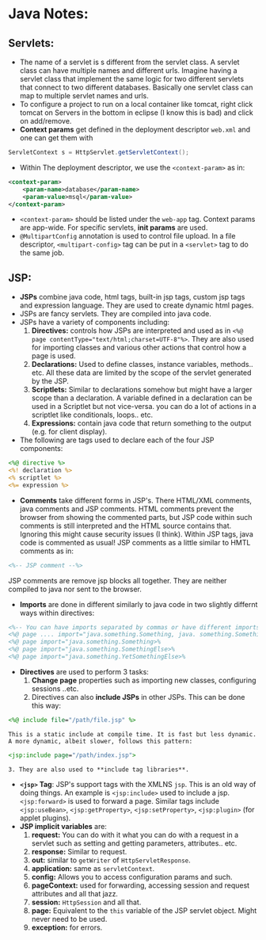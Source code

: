 # Java Notes:
## Servlets:
- The name of a servlet is s different from the servlet class. A servlet class can have multiple names and different urls. Imagine having a servlet class that implement the same logic for two different servlets that connect to two different databases. Basically one servlet class can map to multiple servlet names and urls.
- To configure a project to run on a local container like tomcat, right click tomcat on Servers in the bottom in eclipse (I know this is bad) and click on add/remove.
- **Context params** get defined in the deployment descriptor `web.xml` and one can get them with
```java
ServletContext s = HttpServlet.getServletContext();
```
- Within The deployment descriptor, we use the `<context-param>` as in:
```xml
<context-param>
	<param-name>database</param-name>
	<param-value>msql</param-value>
</context-param>
```
- `<context-param>` should be listed under the `web-app` tag. Context params are app-wide. For specific servlets, **init params** are used.
- `@MultipartConfig` annotation is used to control file upload. In a file descriptor, `<multipart-config>` tag can be put in a `<servlet>` tag to do the same job.

## JSP:
- **JSPs** combine java code, html tags, built-in jsp tags, custom jsp tags and expression language. They are used to create dynamic html pages.
- JSPs are fancy servlets. They are compiled into java code.
- JSPs have a variety of components including:
	1. **Directives:** controls how JSPs are interpreted and used as in `<%@ page contentType="text/html;charset=UTF-8"%>`. They are also used for importing classes and various other actions that control how a page is used.
	2. **Declarations:** Used to define classes, instance variables, methods.. etc. All these data are limited by the scope of the servlet generated by the JSP. 
	3. **Scriptlets:** Similar to declarations somehow but might have a larger scope than a declaration. A variable defined in a declaration can be used in a Scriptlet but not vice-versa. you can do a lot of actions in a scriptlet like conditionals, loops.. etc. 
	4. **Expressions:** contain java code that return something to the output (e.g. for client display).
- The following are tags used to declare each of the four JSP components:
```jsp
<%@ directive %>
<%! declaration %>
<% scriptlet %>
<%= expression %>
```
- **Comments** take different forms in JSP's. There HTML/XML comments, java comments and JSP comments. HTML comments prevent the browser from showing the commented parts, but JSP code within such comments is still interpreted and the HTML source contains that. Ignoring this might cause security issues (I think). Within JSP tags, java code is commented as usual! JSP comments as a little similar to HMTL comments as in:
```jsp
<%-- JSP comment --%>
```
JSP comments are remove jsp blocks all together. They are neither compiled to java nor sent to the browser.
- **Imports** are done in different similarly to java code in two slightly differnt ways within directives:
```jsp
<%-- You can have imports separated by commas or have different imports within separate directives -->
<%@ page .... import="java.something.Something, java. something.SomethingElse" %>
<%@ page import="java.something.Something>%
<%@ page import="java.something.SomethingElse>%
<%@ page import="java.something.YetSomethingElse>%
```
- **Directives** are used to perform 3 tasks:
	1. **Change page** properties such as importing new classes, configuring sessions ..etc. 
	2. Directives can also **include JSPs** in other JSPs. This can be done this way:
```jsp
<%@ include file="/path/file.jsp" %>
```
	This is a static include at compile time. It is fast but less dynamic. A more dynamic, albeit slower, follows this pattern:
```jsp
<jsp:include page="/path/index.jsp">
```
	3. They are also used to **include tag libraries**.
- **`<jsp>` Tag**: JSP's support tags with the XMLNS `jsp`. This is an old way of doing things. An example is `<jsp:include>` used to include a jsp. `<jsp:forward>` is used to forward a page. Similar tags include `<jsp:useBean>`, `<jsp:getProperty>`, `<jsp:setProperty>`, `<jsp:plugin>` (for applet plugins).
- **JSP implicit variables** are:
	1. **request:** You can do with it what you can do with a request in a servlet such as setting and getting parameters, attributes.. etc.
	2. **response:** Similar to request.
	3. **out:** similar to `getWriter` of `HttpServletResponse`. 
	4. **application:** same as `servletContext`.
	5. **config:** Allows you to access configuration params and such.
	6. **pageContext:** used for forwarding, accessing session and request attributes and all that jazz.
	7. **session:** `HttpSession` and all that.
	8. **page:** Equivalent to the `this` variable of the JSP servlet object. Might never need to be used.
	9. **exception:** for errors.
